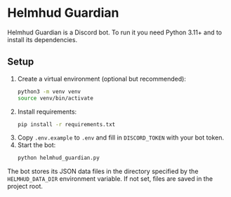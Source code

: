 # Helmhud Guardian

Helmhud Guardian is a Discord bot. To run it you need Python 3.11+ and to install its dependencies.

## Setup

1. Create a virtual environment (optional but recommended):
   ```bash
   python3 -m venv venv
   source venv/bin/activate
   ```
2. Install requirements:
   ```bash
   pip install -r requirements.txt
   ```
3. Copy `.env.example` to `.env` and fill in `DISCORD_TOKEN` with your bot token.
4. Start the bot:
   ```bash
   python helmhud_guardian.py
   ```

The bot stores its JSON data files in the directory specified by the `HELMHUD_DATA_DIR` environment variable. If not set, files are saved in the project root.
